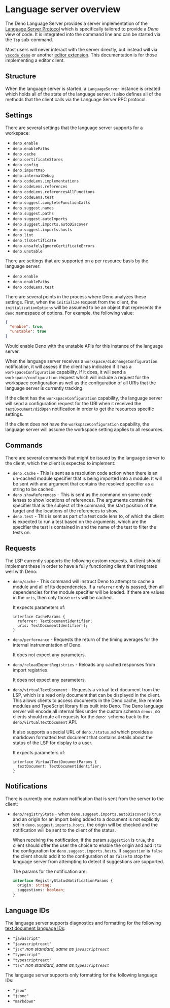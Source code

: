# Language server overview

The Deno Language Server provides a server implementation of the
[Language Server Protocol](https://microsoft.github.io/language-server-protocol/)
which is specifically tailored to provide a _Deno_ view of code. It is
integrated into the command line and can be started via the `lsp` sub-command.

Most users will never interact with the server directly, but instead will via
[`vscode_deno`](../vscode_deno.md) or another
[editor extension](../getting_started/setup_your_environment.md). This
documentation is for those implementing a editor client.

## Structure

When the language server is started, a `LanguageServer` instance is created
which holds all of the state of the language server. It also defines all of the
methods that the client calls via the Language Server RPC protocol.

## Settings

There are several settings that the language server supports for a workspace:

- `deno.enable`
- `deno.enablePaths`
- `deno.cache`
- `deno.certificateStores`
- `deno.config`
- `deno.importMap`
- `deno.internalDebug`
- `deno.codeLens.implementations`
- `deno.codeLens.references`
- `deno.codeLens.referencesAllFunctions`
- `deno.codeLens.test`
- `deno.suggest.completeFunctionCalls`
- `deno.suggest.names`
- `deno.suggest.paths`
- `deno.suggest.autoImports`
- `deno.suggest.imports.autoDiscover`
- `deno.suggest.imports.hosts`
- `deno.lint`
- `deno.tlsCertificate`
- `deno.unsafelyIgnoreCertificateErrors`
- `deno.unstable`

There are settings that are supported on a per resource basis by the language
server:

- `deno.enable`
- `deno.enablePaths`
- `deno.codeLens.test`

There are several points in the process where Deno analyzes these settings.
First, when the `initialize` request from the client, the
`initializationOptions` will be assumed to be an object that represents the
`deno` namespace of options. For example, the following value:

```json
{
  "enable": true,
  "unstable": true
}
```

Would enable Deno with the unstable APIs for this instance of the language
server.

When the language server receives a `workspace/didChangeConfiguration`
notification, it will assess if the client has indicated if it has a
`workspaceConfiguration` capability. If it does, it will send a
`workspace/configuration` request which will include a request for the workspace
configuration as well as the configuration of all URIs that the language server
is currently tracking.

If the client has the `workspaceConfiguration` capability, the language server
will send a configuration request for the URI when it received the
`textDocument/didOpen` notification in order to get the resources specific
settings.

If the client does not have the `workspaceConfiguration` capability, the
language server will assume the workspace setting applies to all resources.

## Commands

There are several commands that might be issued by the language server to the
client, which the client is expected to implement:

- `deno.cache` - This is sent as a resolution code action when there is an
  un-cached module specifier that is being imported into a module. It will be
  sent with and argument that contains the resolved specifier as a string to be
  cached.
- `deno.showReferences` - This is sent as the command on some code lenses to
  show locations of references. The arguments contain the specifier that is the
  subject of the command, the start position of the target and the locations of
  the references to show.
- `deno.test` - This is sent as part of a test code lens to, of which the client
  is expected to run a test based on the arguments, which are the specifier the
  test is contained in and the name of the test to filter the tests on.

## Requests

The LSP currently supports the following custom requests. A client should
implement these in order to have a fully functioning client that integrates well
with Deno:

- `deno/cache` - This command will instruct Deno to attempt to cache a module
  and all of its dependencies. If a `referrer` only is passed, then all
  dependencies for the module specifier will be loaded. If there are values in
  the `uris`, then only those `uris` will be cached.

  It expects parameters of:

  ```ts, ignore
  interface CacheParams {
    referrer: TextDocumentIdentifier;
    uris: TextDocumentIdentifier[];
  }
  ```
- `deno/performance` - Requests the return of the timing averages for the
  internal instrumentation of Deno.

  It does not expect any parameters.
- `deno/reloadImportRegistries` - Reloads any cached responses from import
  registries.

  It does not expect any parameters.
- `deno/virtualTextDocument` - Requests a virtual text document from the LSP,
  which is a read only document that can be displayed in the client. This allows
  clients to access documents in the Deno cache, like remote modules and
  TypeScript library files built into Deno. The Deno language server will encode
  all internal files under the custom schema `deno:`, so clients should route
  all requests for the `deno:` schema back to the `deno/virtualTextDocument`
  API.

  It also supports a special URL of `deno:/status.md` which provides a markdown
  formatted text document that contains details about the status of the LSP for
  display to a user.

  It expects parameters of:

  ```ts, ignore
  interface VirtualTextDocumentParams {
    textDocument: TextDocumentIdentifier;
  }
  ```

## Notifications

There is currently one custom notification that is sent from the server to the
client:

- `deno/registryState` - when `deno.suggest.imports.autoDiscover` is `true` and
  an origin for an import being added to a document is not explicitly set in
  `deno.suggest.imports.hosts`, the origin will be checked and the notification
  will be sent to the client of the status.

  When receiving the notification, if the param `suggestion` is `true`, the
  client should offer the user the choice to enable the origin and add it to the
  configuration for `deno.suggest.imports.hosts`. If `suggestion` is `false` the
  client should add it to the configuration of as `false` to stop the language
  server from attempting to detect if suggestions are supported.

  The params for the notification are:

  ```ts
  interface RegistryStatusNotificationParams {
    origin: string;
    suggestions: boolean;
  }
  ```

## Language IDs

The language server supports diagnostics and formatting for the following
[text document language IDs](https://microsoft.github.io/language-server-protocol/specifications/specification-current/#textDocumentItem):

- `"javascript"`
- `"javascriptreact"`
- `"jsx"` _non standard, same as `javascriptreact`_
- `"typescript"`
- `"typescriptreact"`
- `"tsx"` _non standard, same as `typescriptreact`_

The language server supports only formatting for the following language IDs:

- `"json"`
- `"jsonc"`
- `"markdown"`
